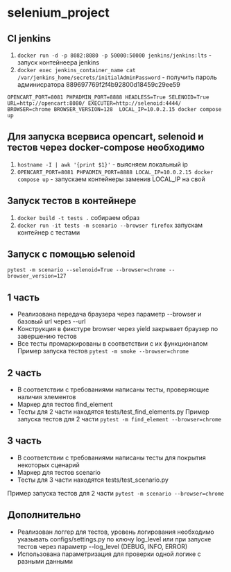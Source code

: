 # selenium_project

## CI jenkins

1. `docker run -d -p 8082:8080 -p 50000:50000 jenkins/jenkins:lts` - запуск контейнеера jenkins
2. `docker exec jenkins_container_name cat /var/jenkins_home/secrets/initialAdminPassword` - получить пароль админисратора 889697769f2f4b92800d18459c29ee59

`OPENCART_PORT=8081 PHPADMIN_PORT=8888 HEADLESS=True SELENOID=True URL=http://opencart:8080/ EXECUTER=http://selenoid:4444/ BROWSER=chrome BROWSER_VERSION=128  LOCAL_IP=10.0.2.15 docker compose up`

## Для запуска всервиса opencart, selenoid и тестов через docker-compose необходимо 

1. `hostname -I | awk '{print $1}'` - выясняем локальный ip
2. `OPENCART_PORT=8081 PHPADMIN_PORT=8888 LOCAL_IP=10.0.2.15 docker compose up` - запускаем контейнеры заменив LOCAL_IP на свой

## Запуск тестов в контейнере

1. `docker build -t tests .` собираем образ
2. `docker run -it tests -m scenario --browser firefox` запускам контейнер с тестами

## Запуск с помощью selenoid

`pytest -m scenario --selenoid=True --browser=chrome --browser_version=127`


## 1 часть
* Реализована передача браузера через параметр --browser и базовый url через --url
* Конструкция в фикстуре browser через yield закрывает браузер по завершению тестов
* Все тесты промаркированы в соответствии с их функционалом
 Пример запуска тестов `pytest -m smoke --browser=chrome`

## 2 часть
* В соответствии с требованиями написаны тесты, проверяющие наличия элементов
* Маркер для тестов find_element
* Тесты для 2 части находятся tests/test_find_elements.py
Пример запуска тестов для 2 части `pytest -m find_element --browser=chrome`

## 3 часть
* В соответствии с требованиями написаны тесты для покрытия некоторых сценарий
* Маркер для тестов scenario
* Тесты для 3 части находятся tests/test_scenario.py

Пример запуска тестов для 2 части `pytest -m scenario --browser=chrome`

## Дополнительно
* Реализован логгер для тестов, уровень логирования необходимо указывать 
configs/settings.py по ключу log_level или при запуске тестов через параметр 
--log_level (DEBUG, INFO, ERROR)
* Использована параметризация для проверки одной логике с разными данными
